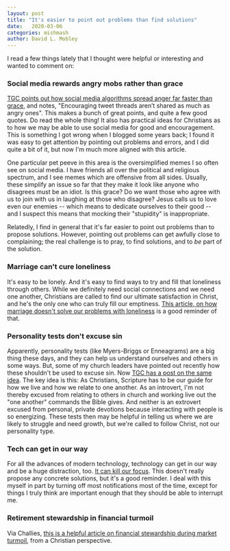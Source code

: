 ```yaml
---
layout: post
title: "It's easier to point out problems than find solutions"
date:   2020-03-06
categories: mishmash
author: David L. Mobley
---
```


I read a few things lately that I thought were helpful or interesting and wanted to comment on:

### Social media rewards angry mobs rather than grace

[TGC points out how social media algorithms spread anger far faster than grace](https://www.thegospelcoalition.org/article/social-media-algorithm-rewards-grace/), and notes, "Encouraging tweet threads aren’t shared as much as angry ones". This makes a bunch of great points, and quite a few good quotes. Do read the whole thing! It also has practical ideas for Christians as to how we may be able to use social media for good and encouragement. This is something I got wrong when I blogged some years back; I found it was easy to get attention by pointing out problems and errors, and I did quite a bit of it, but now I'm much more aligned with this article.

One particular pet peeve in this area is the oversimplified memes I so often see on social media. I have friends all over the political and religious spectrum, and I see memes which are offensive from all sides. Usually, these simplify an issue so far that they make it look like anyone who disagrees must be an idiot. Is this grace? Do we want those who agree with us to join with us in laughing at those who disagree? Jesus calls us to love even our enemies -- which means to dedicate ourselves to their good -- and I suspect this means that mocking their "stupidity" is inappropriate.

Relatedly, I find in general that it's far easier to point out problems than to propose solutions. However, pointing out problems can get awfully close to complaining; the real challenge is to pray, to find solutions, and to *be* part of the solution.

### Marriage can't cure loneliness

It's easy to be lonely. And it's easy to find ways to try and fill that loneliness through others. While we definitely need social connections and we need one another, Christians are called to find our ultimate satisfaction in Christ, and he's the only one who can truly fill our emptiness. [This article, on how marriage doesn't solve our problems with loneliness](http://laurenwasher.com/marriage-was-never-supposed-to-fill-the-empty-spaces/) is a good reminder of that.

### Personality tests don't excuse sin

Apparently, personality tests (like Myers-Briggs or Enneagrams) are a big thing these days, and they can help us understand ourselves and others in some ways. But, some of my church leaders have pointed out recently how these shouldn't be used to excuse sin. Now [TGC has a post on the same idea](https://www.thegospelcoalition.org/article/personality-tests-dont-excuse-sin/). The key idea is this: As Christians, Scripture has to be our guide for how we live and how we relate to one another. As an introvert, I'm not thereby excused from relating to others in church and working live out the "one another" commands the Bible gives. And neither is an extrovert excused from personal, private devotions because interacting with people is so energizing. These tests then may be helpful in telling us where we are likely to struggle and need growth, but we're called to follow Christ, not our personality type.

### Tech can get in our way

For all the advances of modern technology, technology can get in our way and be a huge distraction, too. [It can kill our focus](https://blog.dropbox.com/topics/work-culture/tech-reflux). This doesn't really propose any concrete solutions, but it's a good reminder. I deal with this myself in part by turning off most notifications most of the time, except for things I truly think are important enough that they should be able to interrupt me.

### Retirement stewardship in financial turmoil

Via Challies, [this is a helpful article on financial stewardship during market turmoil](https://www.retirementstewardship.com/2020/03/04/pandemics-market-crashes-and-retirement-stewardship/), from a Christian perspective.
